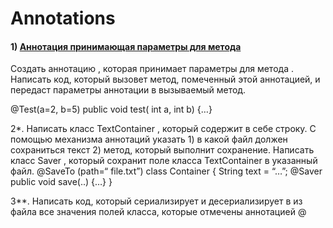 # Annotations

#### 1) [Аннотация принимающая параметры для метода](https://github.com/AlSidorenko/Annotations/tree/master/src/com/company/task_001)
Создать аннотацию , которая принимает параметры для метода . 
Написать код, который вызовет метод, помеченный этой аннотацией, и передаст параметры аннотации в
вызываемый метод.

@Test(a=2, b=5)
public void test(
int a, int b) {…}

2*.
Написать класс TextContainer , который содержит в себе строку. С помощью механизма
аннотаций указать 1) в какой файл должен сохраниться текст 2) метод, который выполнит
сохранение. Написать класс Saver , который сохранит поле класса TextContainer в указанный
файл.
@SaveTo (path=“ file.txt”)
class Container {
    String text = “…”;
    @Saver
    public void save(..) {…}
  }

3**.
Написать код, который сериализирует и десериализирует в из файла все значения полей
класса, которые отмечены аннотацией @